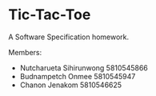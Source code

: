 # Tic-Tac-Toe
A Software Specification homework.

Members:
- Nutcharueta Sihirunwong 5810545866
- Budnampetch Onmee 5810545947
- Chanon Jenakom 5810546625

